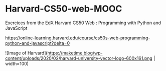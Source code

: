 # Harvard-CS50-web-MOOC
Exercices from the EdX Harvard CS50 Web : Programming with Python and JavaScript



https://online-learning.harvard.edu/course/cs50s-web-programming-python-and-javascript?delta=0

![Image of Harvard](https://maketime.blog/wp-content/uploads/2020/02/harvard-university-vector-logo-600x161.png | width=100)


